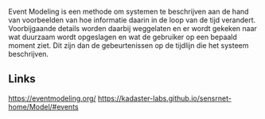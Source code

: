 Event Modeling is een methode om systemen te beschrijven aan de hand van voorbeelden van hoe informatie daarin in de loop van de tijd verandert. Voorbijgaande details worden daarbij weggelaten en er wordt gekeken naar wat duurzaam wordt opgeslagen en wat de gebruiker op een bepaald moment ziet. Dit zijn dan de gebeurtenissen op de tijdlijn die het systeem beschrijven.
## Links
https://eventmodeling.org/
https://kadaster-labs.github.io/sensrnet-home/Model/#events